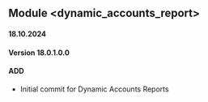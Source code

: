 ## Module <dynamic_accounts_report>

#### 18.10.2024
#### Version 18.0.1.0.0
#### ADD
- Initial commit for Dynamic Accounts  Reports

